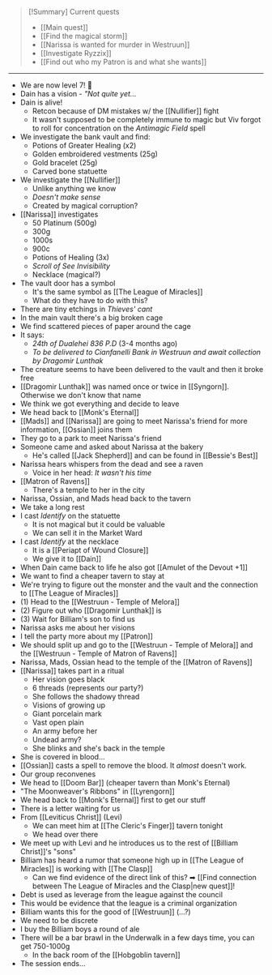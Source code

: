 > [!Summary] Current quests
> - [[Main quest]]
> - [[Find the magical storm]]
> - [[Narissa is wanted for murder in Westruun]]
> - [[Investigate Ryzzix]]
> - [[Find out who my Patron is and what she wants]]

---
- We are now level 7! 🎉
- Dain has a vision - *"Not quite yet...*
- Dain is alive!
	- Retcon because of DM mistakes w/ the [[Nullifier]] fight
	- It wasn't supposed to be completely immune to magic but Viv forgot to roll for concentration on the *Antimagic Field* spell
- We investigate the bank vault and find:
	- Potions of Greater Healing (x2)
	- Golden embroidered vestments (25g)
	- Gold bracelet (25g)
	- Carved bone statuette
- We investigate the [[Nullifier]]
	- Unlike anything we know
	- *Doesn't make sense*
	- Created by magical corruption?
- [[Narissa]] investigates
	- 50 Platinum (500g)
	- 300g
	- 1000s
	- 900c
	- Potions of Healing (3x)
	- *Scroll of See Invisibility*
	- Necklace (magical?)
- The vault door has a symbol
	- It's the same symbol as [[The League of Miracles]]
	- What do they have to do with this?
- There are tiny etchings in *Thieves' cant*
- In the main vault there's a big broken cage
- We find scattered pieces of paper around the cage
- It says: 
	- *24th of Dualehei 836 P.D* (3-4 months ago)
	- *To be delivered to Cianfanelli Bank in Westruun and await collection by Dragomir Lunthak*
- The creature seems to have been delivered to the vault and then it broke free
- [[Dragomir Lunthak]] was named once or twice in [[Syngorn]]. Otherwise we don't know that name
- We think we got everything and decide to leave
- We head back to [[Monk's Eternal]]
- [[Mads]] and [[Narissa]] are going to meet Narissa's friend for more information, [[Ossian]] joins them
- They go to a park to meet Narissa's friend
- Someone came and asked about Narissa at the bakery
	- He's called [[Jack Shepherd]] and can be found in [[Bessie's Best]]
- Narissa hears whispers from the dead and see a raven
	- Voice in her head: *It wasn't his time*
- [[Matron of Ravens]]
	- There's a temple to her in the city
- Narissa, Ossian, and Mads head back to the tavern
- We take a long rest
- I cast *Identify* on the statuette
	- It is not magical but it could be valuable
	- We can sell it in the Market Ward
- I cast *Identify* at the necklace
	- It is a [[Periapt of Wound Closure]]
	- We give it to [[Dain]]
- When Dain came back to life he also got [[Amulet of the Devout +1]]
- We want to find a cheaper tavern to stay at
- We're trying to figure out the monster and the vault and the connection to [[The League of Miracles]]
- (1) Head to the [[Westruun - Temple of Melora]]
- (2) Figure out who [[Dragomir Lunthak]] is
- (3) Wait for Billiam's son to find us
- Narissa asks me about her visions
- I tell the party more about my [[Patron]]
- We should split up and go to the [[Westruun - Temple of Melora]] and the [[Westruun - Temple of Matron of Ravens]]
- Narissa, Mads, Ossian head to the temple of the [[Matron of Ravens]]
- [[Narissa]] takes part in a ritual
	- Her vision goes black
	- 6 threads (represents our party?)
	- She follows the shadowy thread
	- Visions of growing up
	- Giant porcelain mark
	- Vast open plain
	- An army before her
	- Undead army?
	- She blinks and she's back in the temple
- She is covered in blood...
- [[Ossian]] casts a spell to remove the blood. It *almost* doesn't work.
- Our group reconvenes
- We head to [[Doom Bar]] (cheaper tavern than Monk's Eternal)
- "The Moonweaver's Ribbons" in [[Lyrengorn]]
- We head back to [[Monk's Eternal]] first to get our stuff
- There is a letter waiting for us
- From [[Leviticus Christ]] (Levi)
	- We can meet him at [[The Cleric's Finger]] tavern tonight
	- We head over there
- We meet up with Levi and he introduces us to the rest of [[Billiam Christ]]'s "sons"
- Billiam has heard a rumor that someone high up in [[The League of Miracles]] is working with [[The Clasp]]
	- Can we find evidence of the direct link of this? ➡ [[Find connection between The League of Miracles and the Clasp|new quest]]!
- Debt is used as leverage from the league against the council
- This would be evidence that the league is a criminal organization
- Billiam wants this for the good of [[Westruun]] (...?)
- We need to be discrete
- I buy the Billiam boys a round of ale
- There will be a bar brawl in the Underwalk in a few days time, you can get 750-1000g
	- In the back room of the [[Hobgoblin tavern]]
- The session ends...